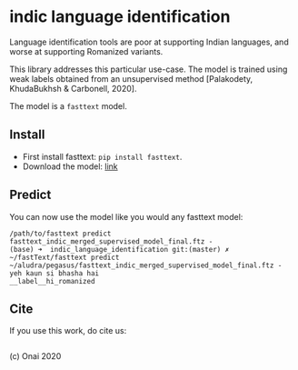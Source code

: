 # indic language identification

Language identification tools are poor at supporting Indian languages, and worse at supporting Romanized variants.

This library addresses this particular use-case. The model is trained using weak labels obtained from an unsupervised
method [Palakodety, KhudaBukhsh & Carbonell, 2020].

The model is a `fasttext` model. 

## Install

* First install fasttext: `pip install fasttext`.
* Download the model: [link](https://storage.googleapis.com/indic-language-identification/fasttext_indic_merged_supervised_model_final.ftz)

## Predict

You can now use the model like you would any fasttext model:

```
/path/to/fasttext predict fasttext_indic_merged_supervised_model_final.ftz -
(base) ➜  indic_language_identification git:(master) ✗ ~/fastText/fasttext predict ~/aludra/pegasus/fasttext_indic_merged_supervised_model_final.ftz -
yeh kaun si bhasha hai
__label__hi_romanized
```

## Cite

If you use this work, do cite us:

```
```

(c) Onai 2020